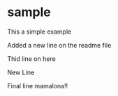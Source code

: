 # sample
This a simple example

Added a new line on the readme file

Thid line on here

New Line 

Final line mamalona!!
